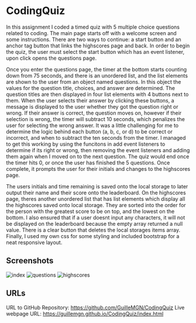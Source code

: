# CodingQuiz

In this assignment I coded a timed quiz with 5 multiple choice questions related to coding. The main page starts off with a welcome screen and 
some instructions. There are two ways to continue: a start button and an anchor tag button that links the highscores page and back. 
In order to begin the quiz, the user must select the start button which has an event listener, upon click opens the questions page. 

Once you enter the questions page, the timer at the bottom starts counting down from 75 seconds, and there is an unordered list, and the list 
elements are shown to the user from an object named questions. In this object the values for the question title, choices, and answer are determined. 
The question titles are then displayed in four list elements with 4 buttons next to them. When the user selects their answer by clicking these 
buttons, a message is displayed to the user whether they got the question right or wrong. If their answer is correct, the question moves on, 
however if their selection is wrong, the timer will subtract 10 seconds, which penalizes the user for selecting the wrong answer. It was a 
little challenging for me to determine the logic behind each button (a, b, c, or d) to be correct or incorrect, and when to subtract the 
ten seconds from the timer. I managed to get this working by using the funcitons in add event listeners to determine if its right or wrong, 
then removing the event listeners and adding them again when I moved on to the next question. The quiz would end once the timer hits 0, 
or once the user has finished the 5 questions. Once complete, it prompts the user for their initials and changes to the highscores page. 

The users initials and time remaining is saved onto the local storage to later output their name and their score onto the leaderboard. 
On the highscores page, theres another unordered list that has list elements which display all the highscores saved onto local storage. 
They are sorted into the order for the person with the greatest score to be on top, and the lowest on the bottom. I also ensured that if a user 
doesnt input any characters, it will not be displayed on the leaderboard because the empty array returned a null value. There is a clear button 
that deletes the local storages items array. Finally, I used my own css for some styling and included bootstrap for a neat responsive layout. 

## Screenshots
![index](https://user-images.githubusercontent.com/73862470/101269246-fd2abf00-373a-11eb-9161-883383b3f889.PNG)
![questions](https://user-images.githubusercontent.com/73862470/101269247-fd2abf00-373a-11eb-9782-906fb38df491.PNG)
![highscores](https://user-images.githubusercontent.com/73862470/101269248-fdc35580-373a-11eb-8dfb-58145620b87c.PNG)

## URLs
URL to GitHub Repository: https://github.com/GuilleMGN/CodingQuiz 
Live webpage URL: https://guillemgn.github.io/CodingQuiz/index.html 
